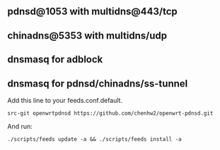 ## pdnsd@1053    with multidns@443/tcp
## chinadns@5353 with multidns/udp

## dnsmasq for adblock
## dnsmasq for pdnsd/chinadns/ss-tunnel

Add this line to your feeds.conf.default.

`src-git openwrtpdnsd https://github.com/chenhw2/openwrt-pdnsd.git`

And run:

`./scripts/feeds update -a && ./scripts/feeds install -a`
